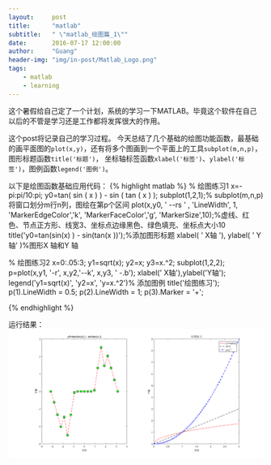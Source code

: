 ```yaml
---
layout:     post
title:      "matlab"
subtitle:   " \"matlab_绘图篇_1\""
date:       2016-07-17 12:00:00
author:     "Guang"
header-img: "img/in-post/Matlab_Logo.png"
tags:
    - matlab
    - learning
---
```

这个暑假给自己定了一个计划，系统的学习一下MATLAB。毕竟这个软件在自己以后的不管是学习还是工作都将发挥很大的作用。  

这个post将记录自己的学习过程。
今天总结了几个基础的绘图功能函数，最基础的画平面图的`plot(x,y)`，还有将多个图画到一个平面上的工具`subplot(m,n,p)`，图形标题函数`title('标题')`，
坐标轴标签函数`xlabel('标签')`、`ylabel('标签')`，图例函数`legend('图例')`。

以下是绘图函数基础应用代码：
{% highlight matlab %}
% 绘图练习1
x=-pi:pi/10:pi;
y0=tan( sin ( x ) ) - sin ( tan ( x ) );
subplot(1,2,1);% subplot(m,n,p)将窗口划分m行n列，图绘在第p个区间
plot(x,y0, ' --rs ' , 'LineWidth', 1, 'MarkerEdgeColor','k', 'MarkerFaceColor','g', 'MarkerSize',10);%虚线、红色、节点正方形、线宽3、坐标点边缘黑色、绿色填充、坐标点大小10
title('y0=tan(sin(x) ) - sin(tan(x ))');%添加图形标题
xlabel( ' X轴 '), ylabel( ' Y轴' )%图形X 轴和Y 轴

% 绘图练习2
x=0:.05:3;
y1=sqrt(x);
y2=x;
y3=x.^2;
subplot(1,2,2);
p=plot(x,y1, '-r', x,y2,'--k', x,y3, ' -.b');
xlabel(' X轴'),ylabel('Y轴');
legend('y1=sqrt(x)', 'y2=x', 'y=x.^2')% 添加图例
title('绘图练习');
p(1).LineWidth = 0.5;
p(2).LineWidth = 1;
p(3).Marker = '+';

{% endhighlight %}

运行结果：   
![绘图1_2.png](/img/in-post/绘图1_2.png "绘图")
